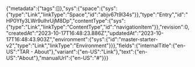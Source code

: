{"metadata":{"tags":[]},"sys":{"space":{"sys":{"type":"Link","linkType":"Space","id":"abjv67t9l34s"}},"type":"Entry","id":"HP0Yfy3LWr9ulhrUjM8Dp","contentType":{"sys":{"type":"Link","linkType":"ContentType","id":"navigationItem"}},"revision":0,"createdAt":"2023-10-17T16:48:23.886Z","updatedAt":"2023-10-17T16:48:43.903Z","environment":{"sys":{"id":"master-starter-v2","type":"Link","linkType":"Environment"}}},"fields":{"internalTitle":{"en-US":"TAR - About"},"variant":{"en-US":"Link"},"text":{"en-US":"About"},"manualUrl":{"en-US":"#"}}}